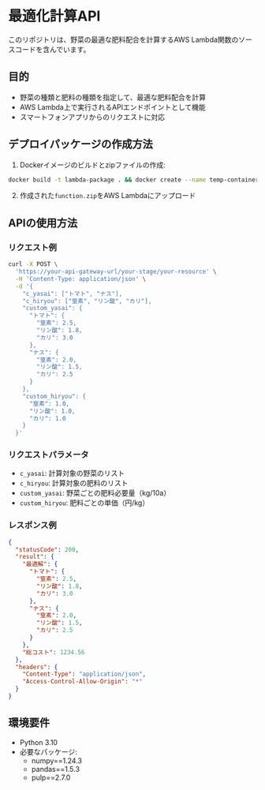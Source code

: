 # 最適化計算API

このリポジトリは、野菜の最適な肥料配合を計算するAWS Lambda関数のソースコードを含んでいます。

## 目的

- 野菜の種類と肥料の種類を指定して、最適な肥料配合を計算
- AWS Lambda上で実行されるAPIエンドポイントとして機能
- スマートフォンアプリからのリクエストに対応

## デプロイパッケージの作成方法

1. Dockerイメージのビルドとzipファイルの作成:
```bash
docker build -t lambda-package . && docker create --name temp-container lambda-package && docker cp temp-container:/app/function.zip . && docker rm temp-container
```

2. 作成された`function.zip`をAWS Lambdaにアップロード

## APIの使用方法

### リクエスト例

```bash
curl -X POST \
  'https://your-api-gateway-url/your-stage/your-resource' \
  -H 'Content-Type: application/json' \
  -d '{
    "c_yasai": ["トマト", "ナス"],
    "c_hiryou": ["窒素", "リン酸", "カリ"],
    "custom_yasai": {
      "トマト": {
        "窒素": 2.5,
        "リン酸": 1.8,
        "カリ": 3.0
      },
      "ナス": {
        "窒素": 2.0,
        "リン酸": 1.5,
        "カリ": 2.5
      }
    },
    "custom_hiryou": {
      "窒素": 1.0,
      "リン酸": 1.0,
      "カリ": 1.0
    }
  }'
```

### リクエストパラメータ

- `c_yasai`: 計算対象の野菜のリスト
- `c_hiryou`: 計算対象の肥料のリスト
- `custom_yasai`: 野菜ごとの肥料必要量（kg/10a）
- `custom_hiryou`: 肥料ごとの単価（円/kg）

### レスポンス例

```json
{
  "statusCode": 200,
  "result": {
    "最適解": {
      "トマト": {
        "窒素": 2.5,
        "リン酸": 1.8,
        "カリ": 3.0
      },
      "ナス": {
        "窒素": 2.0,
        "リン酸": 1.5,
        "カリ": 2.5
      }
    },
    "総コスト": 1234.56
  },
  "headers": {
    "Content-Type": "application/json",
    "Access-Control-Allow-Origin": "*"
  }
}
```

## 環境要件

- Python 3.10
- 必要なパッケージ:
  - numpy==1.24.3
  - pandas==1.5.3
  - pulp==2.7.0
